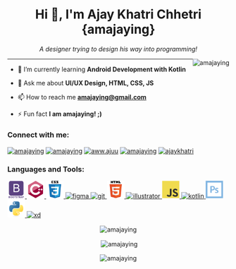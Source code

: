 <h1 align="center">Hi 👋, I'm Ajay Khatri Chhetri {amajaying}</h1>
<p align="center"><i>A designer trying to design his way into programming!</i></p>

<img src="https://komarev.com/ghpvc/?username=amajaying&label=Profile%20views&color=0e75b6&style=flat" alt="amajaying" align="right" />
<hr>

- 🌱 I’m currently learning **Android Development with Kotlin**

- 💬 Ask me about **UI/UX Design, HTML, CSS, JS**

- 📫 How to reach me **amajaying@gmail.com**

- ⚡ Fun fact **I am amajaying! ;)**

<h3 align="left">Connect with me:</h3>
<p align="left">
 
<a href="https://twitter.com/amajaying" target="blank"><img align="center" src="https://raw.githubusercontent.com/rahuldkjain/github-profile-readme-generator/master/src/images/icons/Social/twitter.svg" alt="amajaying" height="30" width="40" /></a>
<a href="https://linkedin.com/in/amajaying" target="blank"><img align="center" src="https://raw.githubusercontent.com/rahuldkjain/github-profile-readme-generator/master/src/images/icons/Social/linked-in-alt.svg" alt="amajaying" height="30" width="40" /></a>
<a href="https://fb.com/aww.ajuu" target="blank"><img align="center" src="https://raw.githubusercontent.com/rahuldkjain/github-profile-readme-generator/master/src/images/icons/Social/facebook.svg" alt="aww.ajuu" height="30" width="40" /></a>
<a href="https://instagram.com/amajaying" target="blank"><img align="center" src="https://raw.githubusercontent.com/rahuldkjain/github-profile-readme-generator/master/src/images/icons/Social/instagram.svg" alt="amajaying" height="30" width="40" /></a>
<a href="https://www.youtube.com/c/ajaykhatri" target="blank"><img align="center" src="https://raw.githubusercontent.com/rahuldkjain/github-profile-readme-generator/master/src/images/icons/Social/youtube.svg" alt="ajaykhatri" height="30" width="40" /></a>
</p>

<h3 align="left">Languages and Tools:</h3>
<p align="left"> <a href="https://getbootstrap.com" target="_blank" rel="noreferrer"> <img src="https://raw.githubusercontent.com/devicons/devicon/master/icons/bootstrap/bootstrap-plain-wordmark.svg" alt="bootstrap" width="40" height="40"/> </a> <a href="https://www.w3schools.com/cpp/" target="_blank" rel="noreferrer"> <img src="https://raw.githubusercontent.com/devicons/devicon/master/icons/cplusplus/cplusplus-original.svg" alt="cplusplus" width="40" height="40"/> </a> <a href="https://www.w3schools.com/css/" target="_blank" rel="noreferrer"> <img src="https://raw.githubusercontent.com/devicons/devicon/master/icons/css3/css3-original-wordmark.svg" alt="css3" width="40" height="40"/> </a> <a href="https://www.figma.com/" target="_blank" rel="noreferrer"> <img src="https://www.vectorlogo.zone/logos/figma/figma-icon.svg" alt="figma" width="40" height="40"/> </a> <a href="https://git-scm.com/" target="_blank" rel="noreferrer"> <img src="https://www.vectorlogo.zone/logos/git-scm/git-scm-icon.svg" alt="git" width="40" height="40"/> </a> <a href="https://www.w3.org/html/" target="_blank" rel="noreferrer"> <img src="https://raw.githubusercontent.com/devicons/devicon/master/icons/html5/html5-original-wordmark.svg" alt="html5" width="40" height="40"/> </a> <a href="https://www.adobe.com/in/products/illustrator.html" target="_blank" rel="noreferrer"> <img src="https://www.vectorlogo.zone/logos/adobe_illustrator/adobe_illustrator-icon.svg" alt="illustrator" width="40" height="40"/> </a> <a href="https://developer.mozilla.org/en-US/docs/Web/JavaScript" target="_blank" rel="noreferrer"> <img src="https://raw.githubusercontent.com/devicons/devicon/master/icons/javascript/javascript-original.svg" alt="javascript" width="40" height="40"/> </a> <a href="https://kotlinlang.org" target="_blank" rel="noreferrer"> <img src="https://www.vectorlogo.zone/logos/kotlinlang/kotlinlang-icon.svg" alt="kotlin" width="40" height="40"/> </a> <a href="https://www.photoshop.com/en" target="_blank" rel="noreferrer"> <img src="https://raw.githubusercontent.com/devicons/devicon/master/icons/photoshop/photoshop-line.svg" alt="photoshop" width="40" height="40"/> </a> <a href="https://www.python.org" target="_blank" rel="noreferrer"> <img src="https://raw.githubusercontent.com/devicons/devicon/master/icons/python/python-original.svg" alt="python" width="40" height="40"/> </a> <a href="https://www.adobe.com/products/xd.html" target="_blank" rel="noreferrer"> <img src="https://cdn.worldvectorlogo.com/logos/adobe-xd.svg" alt="xd" width="40" height="40"/> </a> </p>
<center>
<p><img align="center" src="https://github-readme-stats.vercel.app/api/top-langs?username=amajaying&show_icons=true&locale=en&layout=compact" alt="amajaying" /></p>

<p>&nbsp;<img align="center" src="https://github-readme-stats.vercel.app/api?username=amajaying&show_icons=true&locale=en" alt="amajaying" /></p>

<p><img align="center" src="https://github-readme-streak-stats.herokuapp.com/?user=amajaying&" alt="amajaying" /></p>
</center>
